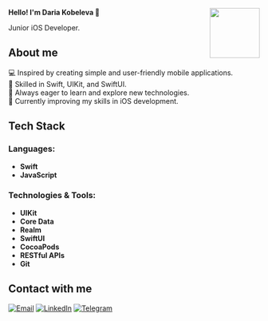 <p align="left">
  <strong>Hello! I'm Daria Kobeleva 👋</strong>
  <img src="https://github.com/user-attachments/assets/6db73eb2-41f4-45d3-8b2d-859319a18673" width="100" align="right" margin-left: 10px;">
</p>

<p align="left">
 Junior iOS Developer.
</p>

## About me

💻 Inspired by creating simple and user-friendly mobile applications.  
📱 Skilled in Swift, UIKit, and SwiftUI.  
🚀 Always eager to learn and explore new technologies.  
🌱 Currently improving my skills in iOS development.

## Tech Stack

### Languages:
- **Swift**
- **JavaScript**

### Technologies & Tools:
- **UIKit**  
- **Core Data**  
- **Realm**  
- **SwiftUI**  
- **CocoaPods**  
- **RESTful APIs**  
- **Git**

## Contact with me

<p align="left">
  <a href="mailto:daria.kobeleva.dev@gmail.com"><img src="https://img.shields.io/badge/email-D14836?style=for-the-badge&logo=gmail&logoColor=white" alt="Email"></a>
  <a href="https://linkedin.com/in/daria-kobeleva"><img src="https://img.shields.io/badge/linkedin-0077B5?style=for-the-badge&logo=linkedin&logoColor=white" alt="LinkedIn"></a>
  <a href="https://t.me/KobelevaDaria"><img src="https://img.shields.io/badge/telegram-2CA5E0?style=for-the-badge&logo=telegram&logoColor=white" alt="Telegram"></a>
</p>



